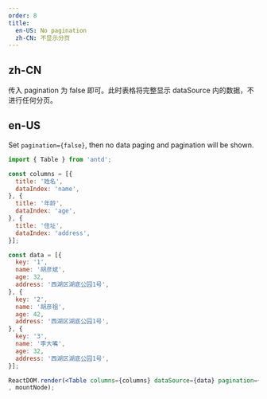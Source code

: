 ```yaml
---
order: 8
title:
  en-US: No pagination
  zh-CN: 不显示分页
---
```


## zh-CN

传入 pagination 为 false 即可。此时表格将完整显示 dataSource 内的数据，不进行任何分页。

## en-US

Set `pagination={false}`, then no data paging and pagination will be shown.

````jsx
import { Table } from 'antd';

const columns = [{
  title: '姓名',
  dataIndex: 'name',
}, {
  title: '年龄',
  dataIndex: 'age',
}, {
  title: '住址',
  dataIndex: 'address',
}];

const data = [{
  key: '1',
  name: '胡彦斌',
  age: 32,
  address: '西湖区湖底公园1号',
}, {
  key: '2',
  name: '胡彦祖',
  age: 42,
  address: '西湖区湖底公园1号',
}, {
  key: '3',
  name: '李大嘴',
  age: 32,
  address: '西湖区湖底公园1号',
}];

ReactDOM.render(<Table columns={columns} dataSource={data} pagination={false} />
, mountNode);
````
